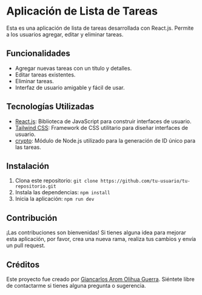 # Aplicación de Lista de Tareas

Esta es una aplicación de lista de tareas desarrollada con React.js. Permite a los usuarios agregar, editar y eliminar tareas.

## Funcionalidades

- Agregar nuevas tareas con un título y detalles.
- Editar tareas existentes.
- Eliminar tareas.
- Interfaz de usuario amigable y fácil de usar.

## Tecnologías Utilizadas

- [React.js](https://reactjs.org/): Biblioteca de JavaScript para construir interfaces de usuario.
- [Tailwind CSS](https://tailwindcss.com/): Framework de CSS utilitario para diseñar interfaces de usuario.
- [crypto](https://nodejs.org/api/crypto.html): Módulo de Node.js utilizado para la generación de ID único para las tareas.

## Instalación

1. Clona este repositorio: `git clone https://github.com/tu-usuario/tu-repositorio.git`
2. Instala las dependencias: `npm install`
3. Inicia la aplicación: `npm run dev`

## Contribución

¡Las contribuciones son bienvenidas! Si tienes alguna idea para mejorar esta aplicación, por favor, crea una nueva rama, realiza tus cambios y envía un pull request.

## Créditos

Este proyecto fue creado por [Giancarlos Arom Olihua Guerra](https://github.com/Jankarurosu). Siéntete libre de contactarme si tienes alguna pregunta o sugerencia.
